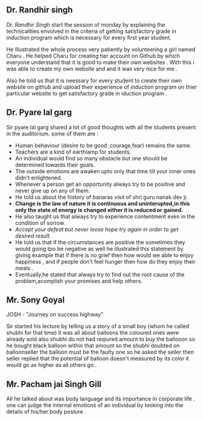 ## Dr. Randhir singh 

_Dr. Randhir Singh_ start the session of monday by explaining the technicalities envolved in the criteria of getting 
satisfactory grade in induction program which is necessary for every first year student.

He illustrated the whole process very patiently by volunteering a girl named Charu . He helped Charu for creating
her account on Github by which everyone understand that it is good to make their own websites .
With this i was able to create my own website and and it was very nice for me .

Also he told us that it is neessary for every student to create their own website on github and upload their experience of induction program 
on thier particular website to get satisfactory grade in iduction program .

## Dr. Pyare lal garg 

Sir pyare lal garg shared a lot of good thoughts with all the students present in the auditorium.
some of them are :
- Human behaviour (desire to be good ,courage,fear) remains the same.
- Teachers are a kind of earthlamp for students.
- An individual would find so many obstacle but one should be determined towards their goals.
- The outside emotions are awaken upto only that time till your inner ones didn't enlightened.
- Whenever a person get an opportunity always try to be positive and never give up on any of them.
- He told us about the history of banaras visit of shri guru nanak dev ji.
- **Change is the law of nature it is continuous and uninterupted,in this only the state of energy is changed either it is reduced or gained.**
- He also taught us that always try to experience contentment even in the condition of sorrow.
- _Accept your defeat but never loose hope try again in order to get desired result._
-  He told us that if the circumstances are positive the sometimes they would going tpo be negative as well he illustrated this statement by giving example that if there is no grief then how would we able to enjoy happiness , and if people don't feel hunger then how do they enjoy their meals .
-  Eventually,he stated that always try to find out the root cause of the problem,acomplish your promises and help others.

## Mr. Sony Goyal

JOSH - "Journey on success highway"

 Sir started his lecture by telling us a story of a small boy (whom he called shubhi for that time) it was all about balloons the coloured ones were already 
 sold also shubhi do not had reqiured amount to buy the ballooon so he bought black balloon within that amount so the shubhi doubted on balloonseller the balloon must be the faulty one 
 so he asked the seller then seller replied that the potential of balloon doesn't measured by its color it would go as higher as all others go .
 

## Mr. Pacham jai Singh Gill 

All he talked about was body language and its importance in corporate life .
one can judge the internal emotions of an individual by looking into the details of his/her body posture .
